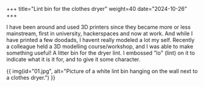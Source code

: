 +++
title="Lint bin for the clothes dryer"
weight=40
date="2024-10-26"
+++

I have been around and used 3D printers since they became more or less mainstream, first in university, hackerspaces and now at work. And while I have printed a few doodads, I havent really modeled a lot my self. Recently a colleague held a 3D modelling course/workshop, and I was able to make something useful! A litter bin for the dryer lint. I embossed "lo" (lint) on it to indicate what it is it for, and to give it some character.

{{ img(id="01.jpg", alt="Picture of a white lint bin hanging on the wall next to a clothes dryer.") }}
